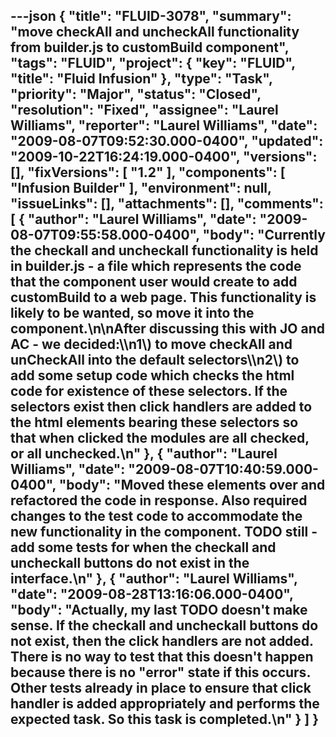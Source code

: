 ---json
{
  "title": "FLUID-3078",
  "summary": "move checkAll and uncheckAll functionality from builder.js to customBuild component",
  "tags": "FLUID",
  "project": {
    "key": "FLUID",
    "title": "Fluid Infusion"
  },
  "type": "Task",
  "priority": "Major",
  "status": "Closed",
  "resolution": "Fixed",
  "assignee": "Laurel Williams",
  "reporter": "Laurel Williams",
  "date": "2009-08-07T09:52:30.000-0400",
  "updated": "2009-10-22T16:24:19.000-0400",
  "versions": [],
  "fixVersions": [
    "1.2"
  ],
  "components": [
    "Infusion Builder"
  ],
  "environment": null,
  "issueLinks": [],
  "attachments": [],
  "comments": [
    {
      "author": "Laurel Williams",
      "date": "2009-08-07T09:55:58.000-0400",
      "body": "Currently the checkall and uncheckall functionality is held in builder.js - a file which represents the code that the component user would create to add customBuild to a web page. This functionality is likely to be wanted, so move it into the component.\n\nAfter discussing this with JO and AC - we decided:\\\n1\\) to move checkAll and unCheckAll into the default selectors\\\n2\\) to add some setup code which checks the html code for existence of these selectors. If the selectors exist then click handlers are added to the html elements bearing these selectors so that when clicked the modules are all checked, or all unchecked.\n"
    },
    {
      "author": "Laurel Williams",
      "date": "2009-08-07T10:40:59.000-0400",
      "body": "Moved these elements over and refactored the code in response. Also required changes to the test code to accommodate the new functionality in the component. TODO still - add some tests for when the checkall and uncheckall buttons do not exist  in the interface.\n"
    },
    {
      "author": "Laurel Williams",
      "date": "2009-08-28T13:16:06.000-0400",
      "body": "Actually, my last TODO doesn't make sense. If the checkall and uncheckall buttons do not exist, then the click handlers are not added. There is no way to test that this doesn't happen because there is no \"error\" state if this occurs. Other tests already in place to ensure that click handler is added appropriately and performs the expected task. So this task is completed.\n"
    }
  ]
}
---

        